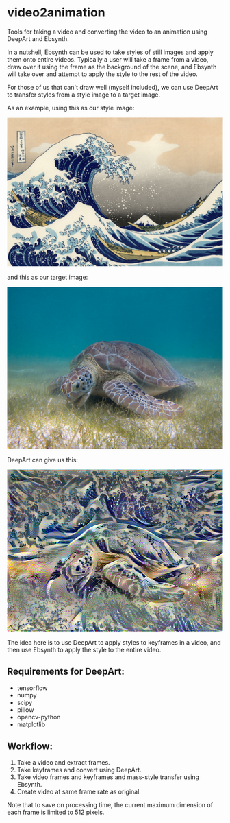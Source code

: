 # video2animation
Tools for taking a video and converting the video to an animation using DeepArt and Ebsynth.

In a nutshell, Ebsynth can be used to take styles of still images and apply them onto entire videos. Typically a user will take a frame from a video, draw over it using the frame as the background of the scene, and Ebsynth will take over and attempt to apply the style to the rest of the video.

For those of us that can't draw well (myself included), we can use DeepArt to transfer styles from a style image to a target image.

As an example, using this as our style image:

![](images/The_Great_Wave_off_Kanagawa.jpg)

and this as our target image:

![](images/Green_Sea_Turtle_grazing_seagrass.jpg)

DeepArt can give us this:

![](output_images/20210213_220957/best.png)

The idea here is to use DeepArt to apply styles to keyframes in a video, and then use Ebsynth to apply the style to the entire video.

## Requirements for DeepArt:
- tensorflow
- numpy
- scipy
- pillow
- opencv-python
- matplotlib

## Workflow:
1. Take a video and extract frames.
2. Take keyframes and convert using DeepArt.
3. Take video frames and keyframes and mass-style transfer using Ebsynth.
4. Create video at same frame rate as original.

Note that to save on processing time, the current maximum dimension of each frame is limited to 512 pixels.
